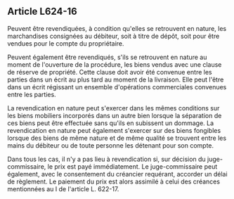 Article L624-16
----
Peuvent être revendiquées, à condition qu'elles se retrouvent en nature, les
marchandises consignées au débiteur, soit à titre de dépôt, soit pour être
vendues pour le compte du propriétaire.

Peuvent également être revendiqués, s'ils se retrouvent en nature au moment de
l'ouverture de la procédure, les biens vendus avec une clause de réserve de
propriété. Cette clause doit avoir été convenue entre les parties dans un écrit
au plus tard au moment de la livraison. Elle peut l'être dans un écrit régissant
un ensemble d'opérations commerciales convenues entre les parties.

La revendication en nature peut s'exercer dans les mêmes conditions sur les
biens mobiliers incorporés dans un autre bien lorsque la séparation de ces biens
peut être effectuée sans qu'ils en subissent un dommage. La revendication en
nature peut également s'exercer sur des biens fongibles lorsque des biens de
même nature et de même qualité se trouvent entre les mains du débiteur ou de
toute personne les détenant pour son compte.

Dans tous les cas, il n'y a pas lieu à revendication si, sur décision du
juge-commissaire, le prix est payé immédiatement. Le juge-commissaire peut
également, avec le consentement du créancier requérant, accorder un délai de
règlement. Le paiement du prix est alors assimilé à celui des créances
mentionnées au I de l'article L. 622-17.
